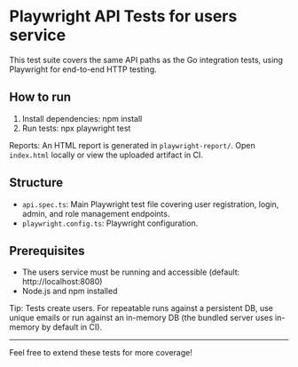 # Playwright API Tests for users service

This test suite covers the same API paths as the Go integration tests, using Playwright for end-to-end HTTP testing.

## How to run

1. Install dependencies:
   npm install
2. Run tests:
   npx playwright test

Reports: An HTML report is generated in `playwright-report/`. Open `index.html` locally or view the uploaded artifact in CI.

## Structure
- `api.spec.ts`: Main Playwright test file covering user registration, login, admin, and role management endpoints.
- `playwright.config.ts`: Playwright configuration.

## Prerequisites
- The users service must be running and accessible (default: http://localhost:8080)
- Node.js and npm installed

Tip: Tests create users. For repeatable runs against a persistent DB, use unique emails or run against an in-memory DB (the bundled server uses in-memory by default in CI).

---

Feel free to extend these tests for more coverage!
